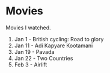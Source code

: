 # Movies
Movies I watched.

1. Jan 1  - British cycling: Road to glory
2. Jan 11 - Adi Kapyare Kootamani
3. Jan 19 - Pavada
4. Jan 22 - Two Countries
5. Feb 3  - Airlift
